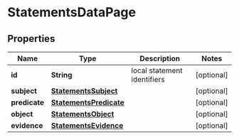 
# StatementsDataPage

## Properties
Name | Type | Description | Notes
------------ | ------------- | ------------- | -------------
**id** | **String** | local statement identifiers |  [optional]
**subject** | [**StatementsSubject**](StatementsSubject.md) |  |  [optional]
**predicate** | [**StatementsPredicate**](StatementsPredicate.md) |  |  [optional]
**object** | [**StatementsObject**](StatementsObject.md) |  |  [optional]
**evidence** | [**StatementsEvidence**](StatementsEvidence.md) |  |  [optional]



